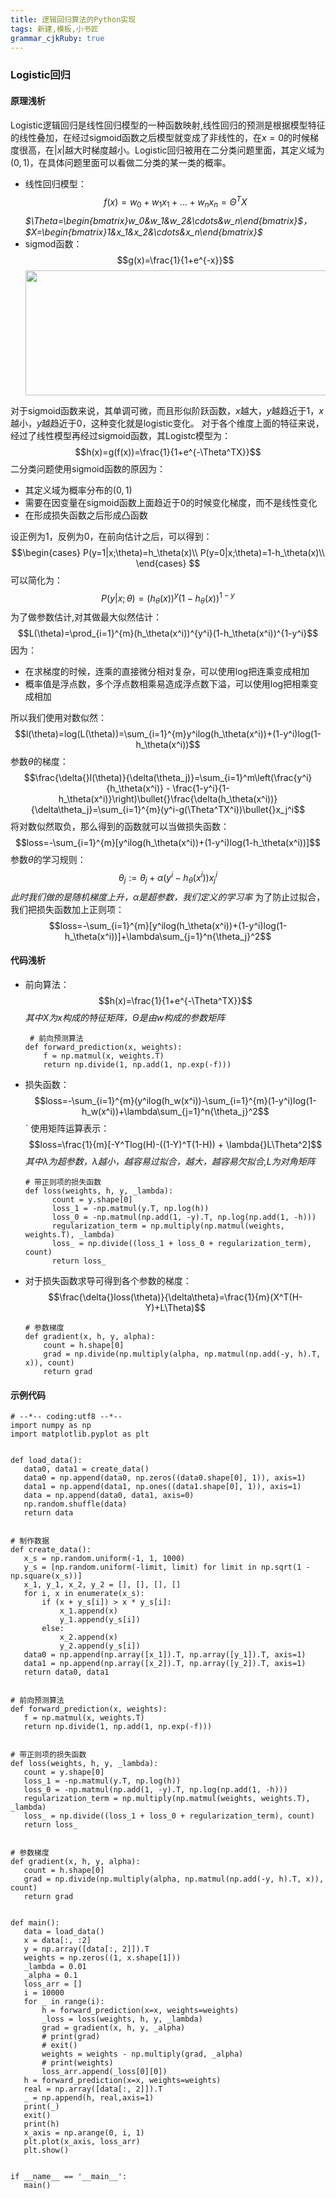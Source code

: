 ```yaml
---
title: 逻辑回归算法的Python实现
tags: 新建,模板,小书匠
grammar_cjkRuby: true
---
```



### Logistic回归
#### 原理浅析
Logistic逻辑回归是线性回归模型的一种函数映射,线性回归的预测是根据模型特征的线性叠加，在经过sigmoid函数之后模型就变成了非线性的，在$x=0$的时候梯度很高，在$|x|$越大时梯度越小。Logistic回归被用在二分类问题里面，其定义域为$(0,1)$，在具体问题里面可以看做二分类的某一类的概率。
* 线性回归模型：
  $$f(x)=w_0 + w_1x_1+...+w_nx_n=\Theta^T{X}$$
  *$\Theta=\begin{bmatrix}w_0&w_1&w_2&\cdots&w_n\end{bmatrix}$，$X=\begin{bmatrix}1&x_1&x_2&\cdots&x_n\end{bmatrix}$*
* sigmod函数：
  $$g(x)=\frac{1}{1+e^{-x}}$$
  <center><img src="https://img-blog.csdnimg.cn/20181213135910774.jpg" height="200" width="500" /></center>
对于sigmoid函数来说，其单调可微，而且形似阶跃函数，$x$越大，$y$越趋近于1，$x$越小，$y$越趋近于0，这种变化就是logistic变化。
对于各个维度上面的特征来说，经过了线性模型再经过sigmoid函数，其Logistc模型为：
$$h(x)=g(f(x))=\frac{1}{1+e^{-\Theta^TX}}$$
二分类问题使用sigmoid函数的原因为：
 * 其定义域为概率分布的$(0,1)$
 * 需要在因变量在sigmoid函数上面趋近于0的时候变化梯度，而不是线性变化
 * 在形成损失函数之后形成凸函数

设正例为1，反例为0，在前向估计之后，可以得到：
$$\begin{cases}
P(y=1|x;\theta)=h_\theta(x)\\
P(y=0|x;\theta)=1-h_\theta(x)\\
\end{cases}
$$
可以简化为：
$$P(y|x;\theta)=(h_\theta(x))^y(1-h_\theta(x))^{1-y}$$
为了做参数估计,对其做最大似然估计：
$$L(\theta)=\prod_{i=1}^{m}(h_\theta(x^i))^{y^i}(1-h_\theta(x^i))^{1-y^i}$$
因为：
* 在求梯度的时候，连乘的直接微分相对复杂，可以使用log把连乘变成相加
* 概率值是浮点数，多个浮点数相乘易造成浮点数下溢，可以使用log把相乘变成相加

所以我们使用对数似然：
$$l(\theta)=log(L(\theta))=\sum_{i=1}^{m}y^ilog(h_\theta(x^i))+(1-y^i)log(1-h_\theta(x^i))$$
参数$\theta$的梯度：
$$\frac{\delta{}l(\theta)}{\delta(\theta_j)}=\sum_{i=1}^m\left(\frac{y^i}{h_\theta(x^i)} - \frac{1-y^i}{1-h_\theta(x^i)}\right)\bullet{}\frac{\delta(h_\theta(x^i))}{\delta\theta_j}=\sum_{i=1}^{m}(y^i-g(\Theta^TX^i))\bullet{}x_j^i$$
将对数似然取负，那么得到的函数就可以当做损失函数：
$$loss=-\sum_{i=1}^{m}[y^ilog(h_\theta(x^i))+(1-y^i)log(1-h_\theta(x^i))]$$
参数$\theta$的学习规则：
$$\theta_j:=\theta_j+\alpha(y^i-h_\theta(x^i))x_j^i$$
*此时我们做的是随机梯度上升，$\alpha$是超参数，我们定义的学习率*
为了防止过拟合，我们把损失函数加上正则项：
$$loss=-\sum_{i=1}^{m}[y^ilog(h_\theta(x^i))+(1-y^i)log(1-h_\theta(x^i))]+\lambda\sum_{j=1}^n{\theta_j}^2$$




#### 代码浅析
* 前向算法：
  $$h(x)=\frac{1}{1+e^{-\Theta^TX}}$$
  *其中$X$为$x$构成的特征矩阵，$\Theta$是由$w$构成的参数矩阵*
  ```Python?linenums&fancy=0
   # 前向预测算法
  def forward_prediction(x, weights):
	  f = np.matmul(x, weights.T)
	  return np.divide(1, np.add(1, np.exp(-f)))
  ```
* 损失函数：
	  $$loss=-\sum_{i=1}^{m}(y^ilog(h_w(x^i))-\sum_{i=1}^{m}(1-y^i)log(1-h_w(x^i))+\lambda\sum_{j=1}^n{\theta_j}^2$$` 
  使用矩阵运算表示：
  $$loss=\frac{1}{m}[-Y^Tlog(H)-((1-Y)^T(1-H)) + \lambda{}L\Theta^2]$$
  *其中$\lambda$为超参数，$\lambda$越小，越容易过拟合，越大，越容易欠拟合,$L$为对角矩阵*
  ```Python?linenums&fancy=0
  # 带正则项的损失函数
  def loss(weights, h, y, _lambda):
		count = y.shape[0]
		loss_1 = -np.matmul(y.T, np.log(h))
		loss_0 = -np.matmul(np.add(1, -y).T, np.log(np.add(1, -h)))
		regularization_term = np.multiply(np.matmul(weights, weights.T), _lambda)
		loss_ = np.divide((loss_1 + loss_0 + regularization_term), count)
		return loss_
  ```
* 对于损失函数求导可得到各个参数的梯度：
  $$\frac{\delta{}loss(\theta)}{\delta\theta}=\frac{1}{m}(X^T(H-Y)+L\Theta)$$
  ```Python?linenums&fancy=0
  # 参数梯度
  def gradient(x, h, y, alpha):
      count = h.shape[0]
      grad = np.divide(np.multiply(alpha, np.matmul(np.add(-y, h).T, x)), count)
      return grad
  ```
  
  
 #### 示例代码
 ```Python?linenums&fancy=0
 # --*-- coding:utf8 --*--
import numpy as np
import matplotlib.pyplot as plt


def load_data():
    data0, data1 = create_data()
    data0 = np.append(data0, np.zeros((data0.shape[0], 1)), axis=1)
    data1 = np.append(data1, np.ones((data1.shape[0], 1)), axis=1)
    data = np.append(data0, data1, axis=0)
    np.random.shuffle(data)
    return data


# 制作数据
def create_data():
    x_s = np.random.uniform(-1, 1, 1000)
    y_s = [np.random.uniform(-limit, limit) for limit in np.sqrt(1 - np.square(x_s))]
    x_1, y_1, x_2, y_2 = [], [], [], []
    for i, x in enumerate(x_s):
        if (x + y_s[i]) > x * y_s[i]:
            x_1.append(x)
            y_1.append(y_s[i])
        else:
            x_2.append(x)
            y_2.append(y_s[i])
    data0 = np.append(np.array([x_1]).T, np.array([y_1]).T, axis=1)
    data1 = np.append(np.array([x_2]).T, np.array([y_2]).T, axis=1)
    return data0, data1


# 前向预测算法
def forward_prediction(x, weights):
    f = np.matmul(x, weights.T)
    return np.divide(1, np.add(1, np.exp(-f)))


# 带正则项的损失函数
def loss(weights, h, y, _lambda):
    count = y.shape[0]
    loss_1 = -np.matmul(y.T, np.log(h))
    loss_0 = -np.matmul(np.add(1, -y).T, np.log(np.add(1, -h)))
    regularization_term = np.multiply(np.matmul(weights, weights.T), _lambda)
    loss_ = np.divide((loss_1 + loss_0 + regularization_term), count)
    return loss_


# 参数梯度
def gradient(x, h, y, alpha):
    count = h.shape[0]
    grad = np.divide(np.multiply(alpha, np.matmul(np.add(-y, h).T, x)), count)
    return grad


def main():
    data = load_data()
    x = data[:, :2]
    y = np.array([data[:, 2]]).T
    weights = np.zeros((1, x.shape[1]))
    _lambda = 0.01
    _alpha = 0.1
    loss_arr = []
    i = 10000
    for _ in range(i):
        h = forward_prediction(x=x, weights=weights)
        _loss = loss(weights, h, y, _lambda)
        grad = gradient(x, h, y, _alpha)
        # print(grad)
        # exit()
        weights = weights - np.multiply(grad, _alpha)
        # print(weights)
        loss_arr.append(_loss[0][0])
    h = forward_prediction(x=x, weights=weights)
    real = np.array([data[:, 2]]).T
    _ = np.append(h, real,axis=1)
    print(_)
    exit()
    print(h)
    x_axis = np.arange(0, i, 1)
    plt.plot(x_axis, loss_arr)
    plt.show()


if __name__ == '__main__':
    main()

 ```